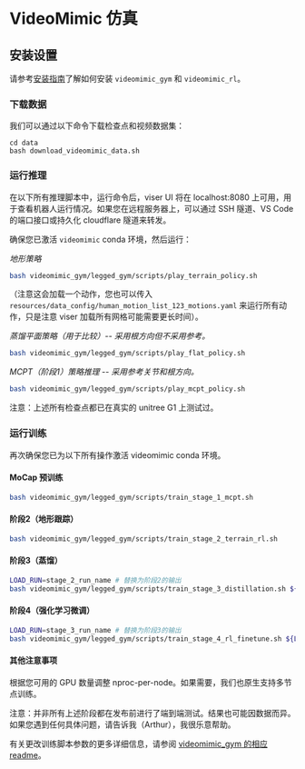 # VideoMimic 仿真

## 安装设置

请参考[安装指南](setup.md)了解如何安装 `videomimic_gym` 和 `videomimic_rl`。

### 下载数据

我们可以通过以下命令下载检查点和视频数据集：

```
cd data
bash download_videomimic_data.sh
```

### 运行推理

在以下所有推理脚本中，运行命令后，viser UI 将在 localhost:8080 上可用，用于查看机器人运行情况。如果您在远程服务器上，可以通过 SSH 隧道、VS Code 的端口接口或持久化 cloudflare 隧道来转发。

确保您已激活 `videomimic` conda 环境，然后运行：

*地形策略*

```bash
bash videomimic_gym/legged_gym/scripts/play_terrain_policy.sh
```

（注意这会加载一个动作，您也可以传入 `resources/data_config/human_motion_list_123_motions.yaml` 来运行所有动作，只是注意 viser 加载所有网格可能需要更长时间）。


*蒸馏平面策略（用于比较）-- 采用根方向但不采用参考。*

```bash 
bash videomimic_gym/legged_gym/scripts/play_flat_policy.sh
```


*MCPT（阶段1）策略推理 -- 采用参考关节和根方向。* 
```bash
bash videomimic_gym/legged_gym/scripts/play_mcpt_policy.sh
```

注意：上述所有检查点都已在真实的 unitree G1 上测试过。

### 运行训练 

再次确保您已为以下所有操作激活 videomimic conda 环境。

#### MoCap 预训练

```bash
bash videomimic_gym/legged_gym/scripts/train_stage_1_mcpt.sh
```

#### 阶段2（地形跟踪）

```bash
bash videomimic_gym/legged_gym/scripts/train_stage_2_terrain_rl.sh
```

#### 阶段3（蒸馏）

```bash
LOAD_RUN=stage_2_run_name # 替换为阶段2的输出
bash videomimic_gym/legged_gym/scripts/train_stage_3_distillation.sh ${LOAD_RUN}
```

#### 阶段4（强化学习微调）

```bash
LOAD_RUN=stage_3_run_name # 替换为阶段3的输出
bash videomimic_gym/legged_gym/scripts/train_stage_4_rl_finetune.sh ${LOAD_RUN}
```


#### 其他注意事项

根据您可用的 GPU 数量调整 nproc-per-node。如果需要，我们也原生支持多节点训练。

注意：并非所有上述阶段都在发布前进行了端到端测试。结果也可能因数据而异。如果您遇到任何具体问题，请告诉我（Arthur），我很乐意帮助。

有关更改训练脚本参数的更多详细信息，请参阅 [videomimic_gym 的相应 readme](videomimic_gym/README.md)。
